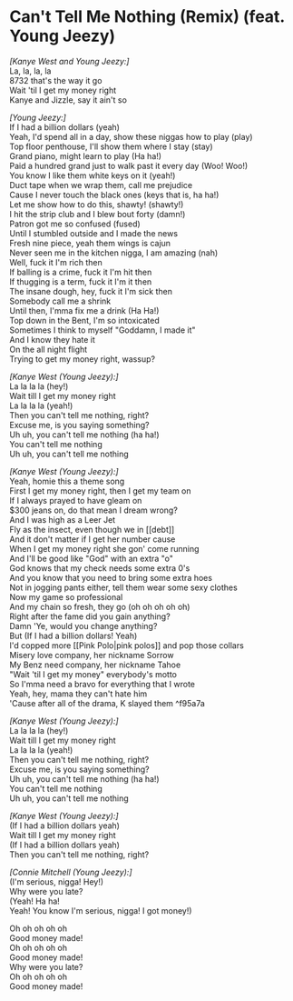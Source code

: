 # Can't Tell Me Nothing (Remix) (feat. Young Jeezy)

_[Kanye West and Young Jeezy:]_  
La, la, la, la  
8732 that's the way it go  
Wait 'til I get my money right  
Kanye and Jizzle, say it ain't so  

_[Young Jeezy:]_  
If I had a billion dollars (yeah)  
Yeah, I'd spend all in a day, show these niggas how to play (play)  
Top floor penthouse, I'll show them where I stay (stay)  
Grand piano, might learn to play (Ha ha!)  
Paid a hundred grand just to walk past it every day (Woo! Woo!)  
You know I like them white keys on it (yeah!)  
Duct tape when we wrap them, call me prejudice  
Cause I never touch the black ones (keys that is, ha ha!)  
Let me show how to do this, shawty! (shawty!)  
I hit the strip club and I blew bout forty (damn!)  
Patron got me so confused (fused)  
Until I stumbled outside and I made the news  
Fresh nine piece, yeah them wings is cajun  
Never seen me in the kitchen nigga, I am amazing (nah)  
Well, fuck it I'm rich then  
If balling is a crime, fuck it I'm hit then  
If thugging is a term, fuck it I'm it then  
The insane dough, hey, fuck it I'm sick then  
Somebody call me a shrink  
Until then, I'mma fix me a drink (Ha Ha!)  
Top down in the Bent, I'm so intoxicated  
Sometimes I think to myself "Goddamn, I made it"  
And I know they hate it  
On the all night flight  
Trying to get my money right, wassup?  

_[Kanye West (Young Jeezy):]_  
La la la la (hey!)  
Wait till I get my money right  
La la la la (yeah!)  
Then you can't tell me nothing, right?  
Excuse me, is you saying something?  
Uh uh, you can't tell me nothing (ha ha!)  
You can't tell me nothing  
Uh uh, you can't tell me nothing  

_[Kanye West (Young Jeezy):]_  
Yeah, homie this a theme song  
First I get my money right, then I get my team on  
If I always prayed to have gleam on  
$300 jeans on, do that mean I dream wrong?  
And I was high as a Leer Jet  
Fly as the insect, even though we in [[debt]]  
And it don't matter if I get her number cause  
When I get my money right she gon' come running  
And I'll be good like "God" with an extra "o"  
God knows that my check needs some extra 0's  
And you know that you need to bring some extra hoes  
Not in jogging pants either, tell them wear some sexy clothes  
Now my game so professional  
And my chain so fresh, they go (oh oh oh oh oh)  
Right after the fame did you gain anything?  
Damn 'Ye, would you change anything?  
But (If I had a billion dollars! Yeah)  
I'd copped more [[Pink Polo|pink polos]] and pop those collars  
Misery love company, her nickname Sorrow  
My Benz need company, her nickname Tahoe  
"Wait 'til I get my money" everybody's motto  
So I'mma need a bravo for everything that I wrote  
Yeah, hey, mama they can't hate him  
'Cause after all of the drama, K slayed them   ^f95a7a

_[Kanye West (Young Jeezy):]_  
La la la la (hey!)  
Wait till I get my money right  
La la la la (yeah!)  
Then you can't tell me nothing, right?  
Excuse me, is you saying something?  
Uh uh, you can't tell me nothing (ha ha!)  
You can't tell me nothing  
Uh uh, you can't tell me nothing  

_[Kanye West (Young Jeezy):]_  
(If I had a billion dollars yeah)  
Wait till I get my money right  
(If I had a billion dollars yeah)  
Then you can't tell me nothing, right?  

_[Connie Mitchell (Young Jeezy):]_  
(I'm serious, nigga! Hey!)  
Why were you late?  
(Yeah! Ha ha!  
Yeah! You know I'm serious, nigga! I got money!)  

Oh oh oh oh oh  
Good money made!  
Oh oh oh oh oh  
Good money made!  
Why were you late?  
Oh oh oh oh oh  
Good money made!
